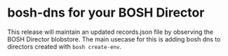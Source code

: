 # bosh-dns for your BOSH Director

This release will maintain an updated records.json file by observing the BOSH Director blobstore.
The main usecase for this is adding bosh dns to directors created with `bosh create-env`.
